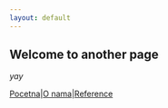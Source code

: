 ```yaml
---
layout: default
---
```


## Welcome to another page

_yay_

[Pocetna](./index.md)|[O nama](./o-nama.md)|[Reference](#)
